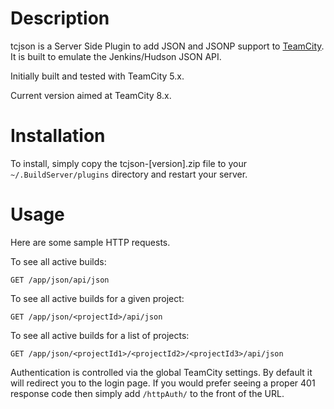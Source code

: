 Description
===========

tcjson is a Server Side Plugin to add JSON and JSONP support to [TeamCity](http://www.jetbrains.com/teamcity/). It is 
built to emulate the Jenkins/Hudson JSON API.

Initially built and tested with TeamCity 5.x. 

Current version aimed at TeamCity 8.x.

Installation
============

To install, simply copy the tcjson-[version].zip file to your `~/.BuildServer/plugins` directory and restart your server.

Usage
=====

Here are some sample HTTP requests.

To see all active builds:

    GET /app/json/api/json

To see all active builds for a given project:

    GET /app/json/<projectId>/api/json

To see all active builds for a list of projects:

    GET /app/json/<projectId1>/<projectId2>/<projectId3>/api/json

Authentication is controlled via the global TeamCity settings. By default it will redirect you to the login page. If you 
would prefer seeing a proper 401 response code then simply add `/httpAuth/` to the front of the URL.
